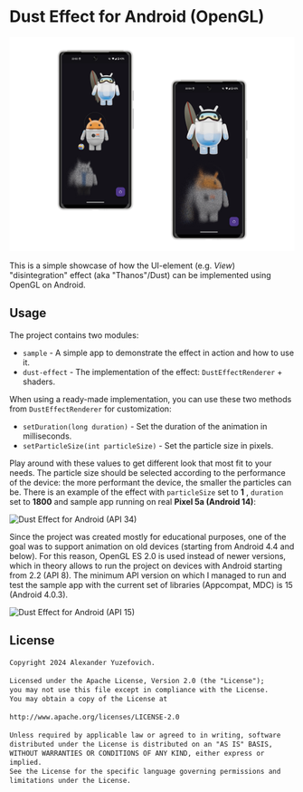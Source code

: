 # Dust Effect for Android (OpenGL)

![Dust Effect for Android](art/dust-effect-android-opengl.png)

This is a simple showcase of how the UI-element (e.g. *View*) "disintegration" effect (aka "Thanos"/Dust) can be implemented using OpenGL on Android.

## Usage

The project contains two modules:
- `sample` - A simple app to demonstrate the effect in action and how to use it.
- `dust-effect` - The implementation of the effect: `DustEffectRenderer` + shaders.

When using a ready-made implementation, you can use these two methods from `DustEffectRenderer` for customization:
- `setDuration(long duration)` - Set the duration of the animation in milliseconds.
- `setParticleSize(int particleSize)` - Set the particle size in pixels.

Play around with these values to get different look that most fit to your needs. The particle size should be selected according to the performance of the device: the more performant the device, the smaller the particles can be. There is an example of the effect with `particleSize` set to **1** , `duration` set to **1800** and sample app running on real **Pixel 5a (Android 14)**:

![Dust Effect for Android (API 34)](art/dust-effect-android-api-34.gif)

Since the project was created mostly for educational purposes, one of the goal was to support animation on old devices (starting from Android 4.4 and below). For this reason, OpenGL ES 2.0 is used instead of newer versions, which in theory allows to run the project on devices with Android starting from 2.2 (API 8). The minimum API version on which I managed to run and test the sample app with the current set of libraries (Appcompat, MDC) is 15 (Android 4.0.3).

![Dust Effect for Android (API 15)](art/dust-effect-android-api-15.gif)

## License

    Copyright 2024 Alexander Yuzefovich.

    Licensed under the Apache License, Version 2.0 (the "License");
    you may not use this file except in compliance with the License.
    You may obtain a copy of the License at

    http://www.apache.org/licenses/LICENSE-2.0

    Unless required by applicable law or agreed to in writing, software
    distributed under the License is distributed on an "AS IS" BASIS,
    WITHOUT WARRANTIES OR CONDITIONS OF ANY KIND, either express or implied.
    See the License for the specific language governing permissions and
    limitations under the License.